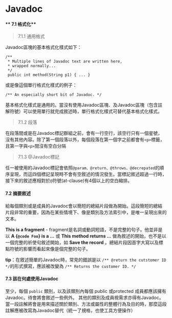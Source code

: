 # Javadoc




#### ** 7.1 格式化**

>7.1.1 通用格式

Javadoc區塊的基本格式化樣式如下：

    /** 
     * Multiple lines of Javadoc text are written here,
     * wrapped normally... 
     */
     public int method(String p1) { ... }

或是像這個單行格式化樣式的例子：

    /** An especially short bit of Javadoc. */
    
基本格式化樣式是通用的。當沒有使用Javadoc區塊、及Javadoc區塊（包含註解符號）可以使用單行就完成敘述時，單行格式化樣式可替代基本格式化樣式。  

>7.1.2 段落

在段落間或是在Javadoc標記群組之前，會有一行空行，該空行只有一個星號，沒有其他內容。除了第一個段落以外，每個段落在第一個字之前都會有```<p>```標籤，且第一字與```<p>```間沒有空白分隔

>7.1.3 @Javadoc標記

任一被使用的Javadoc標記會依照```@param、@return、@throws、@decrepated```的順序呈現，而這四個標記呈現時不會有空敘述的情況發生。當標記敘述超過一行時，接下來的敘述應相對於```@```符號(at-clause)有4個以上的空白縮排。


#### **7.2 摘要敘述**

給每個類別或是成員的Javadoc會以簡短的總結片段做為開始。這段簡短的總結片段非常的重要，因為在某些情境下、像是類別及方法索引中，是唯一呈現出來的文本。

**This is a fragment** -    fragment是名詞或動詞短語，不是完整的句子。他並非是以
 **A {```@code Foo```} is a …** 或 **This method returns …** 做為敘述的開始，也不是以一個完整的祈使句敘述開始，如 **Save the record** 。總結片段因首字大寫以及標點符號的影響而看起來像是個完整的句子。
 
 **tip**：在敘述簡單的Javadoc時，常見的錯誤是以 ```/** @return the cutstomer ID */```的形式撰寫，應該被改變為 ```/** Returns the customer ID. */```
 
 #### **7.3 該在何處使用Javadoc**
 
 至少，每個 ```public``` 類別，以及該類別內每個 public 或protected 成員都應該擁有Javadoc。待會將會敘述一些例外。
其他的類別及成員視需求亦得有Javadoc。當一段註解將會是用來描述關於類別、方法或屬性的整體行為及目的時，那麼這段註解應被改寫為Javadoc替代（統一了規格，也使工具方便操作）